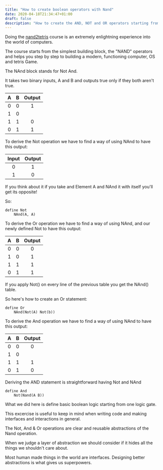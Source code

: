 ```yaml
---
title: "How to create boolean operators with Nand"
date: 2020-04-18T21:34:47+01:00
draft: false
description: "How to create the AND, NOT and OR operators starting from NAND"
---
```


Doing the [nand2tetris](https://www.nand2tetris.org/) course is an extremely enlightning experience into the world of computers.

The course starts from the simplest building block, the "NAND" operators and helps you step by step to building a modern, functioning computer, OS and tetris Game.

The NAnd block stands for Not And.

It takes two binary inputs, A and B and outputs true only if they both aren't true.

| A | B | Output |
| :----:|:----: | :-:|
| 0 |  0  |  1 |
| 1  | 0 || 1 |
| 1| 1 | 0 |
| 0 | 1 | 1 |

To derive the Not operation we have to find a way of using NAnd to have this output:

| Input | Output |
| :----:| :-:|
| 0 | 1 |
| 1 | 0 |

If you think about it if you take and Element A and NAnd it with itself you'll get its opposite!

So:

```
define Not
    NAnd(A, A)
```

To derive the Or operation we have to find a way of using NAnd, and our newly defined Not to have this output:

| A | B | Output |
| :----:|:----: | :-:|
| 0 |  0  |  0 |
| 1  | 0 | 1 |
| 1| 1 | 1 |
| 0 | 1 | 1 |

If you apply Not() on every line of the previous table you get the NAnd() table.

So here's how to create an Or statement:

```
define Or
    NAnd(Not(A) Not(b))
```

To derive the And operation we have to find a way of using NAnd to have this output:

| A | B | Output |
| :----:|:----: | :-:|
| 0 |  0  |  0 |
| 1  | 0 || 0 |
| 1| 1 | 1 |
| 0 | 1 | 0 |

Deriving the AND statement is straightforward having Not and NAnd

```
define And
    Not(Nand(A B))
```

What we did here is define basic boolean logic starting from one logic gate.

This excercise is useful to keep in mind when writing code and making interfaces and interactions in general.

The Not, And & Or operations are clear and reusable abstractions of the Nand operation.

When we judge a layer of abstraction we should consider if it hides all the things we shouldn't care about.

Most human made things in the world are interfaces. Designing better abstractions is what gives us superpowers.